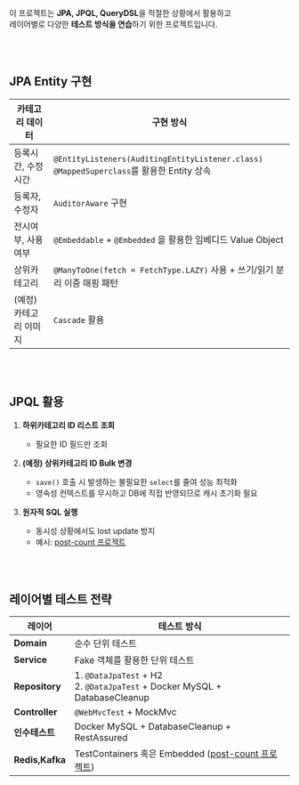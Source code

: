 
이 프로젝트는 **JPA, JPQL, QueryDSL**을 적절한 상황에서 활용하고  
레이어별로 다양한 **테스트 방식을 연습**하기 위한 프로젝트입니다.

<br/>
<br/>


## JPA Entity 구현

| 카테고리 데이터           | 구현 방식 |
|------------------|-----------|
| 등록시간, 수정시간 | `@EntityListeners(AuditingEntityListener.class)`<br/>`@MappedSuperclass`를 활용한 Entity 상속 |
| 등록자, 수정자     | `AuditorAware` 구현 |
| 전시여부, 사용여부 | `@Embeddable` + `@Embedded` 을 활용한 임베디드 Value Object |
| 상위카테고리       | `@ManyToOne(fetch = FetchType.LAZY)` 사용 + 쓰기/읽기 분리 이중 매핑 패턴|
| (예정) 카테고리 이미지 | `Cascade` 활용 |

<br/>
<br/>



## JPQL 활용

1. **하위카테고리 ID 리스트 조회**  
   - 필요한 ID 필드만 조회  

2. **(예정) 상위카테고리 ID Bulk 변경**  
   - `save()` 호출 시 발생하는 불필요한 `select`를 줄여 성능 최적화
   - 영속성 컨텍스트를 무시하고 DB에 직접 반영되므로 캐시 초기화 필요
  
3. **원자적 SQL 실행**  
   - 동시성 상황에서도 lost update 방지
   - 예시: [post-count 프로젝트](https://github.com/EunbyulKo/post-count)

  

<br/>
<br/>


## 레이어별 테스트 전략

| 레이어       | 테스트 방식 |
|--------------|-------------|
| **Domain**   | 순수 단위 테스트 |
| **Service**  | Fake 객체를 활용한 단위 테스트 |
| **Repository** | 1. `@DataJpaTest` + H2 <br/> 2. `@DataJpaTest` + Docker MySQL + DatabaseCleanup  |
| **Controller** | `@WebMvcTest` + MockMvc |
| **인수테스트** | Docker MySQL + DatabaseCleanup + RestAssured  |
| **Redis,Kafka** | TestContainers 혹은 Embedded ([post-count 프로젝트](https://github.com/EunbyulKo/post-count)) |


